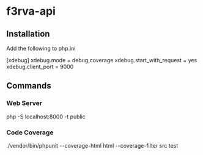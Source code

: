 # f3rva-api

## Installation
Add the following to php.ini

[xdebug]
xdebug.mode = debug,coverage
xdebug.start_with_request = yes
xdebug.client_port = 9000

## Commands

### Web Server
php -S localhost:8000 -t public

### Code Coverage
./vendor/bin/phpunit --coverage-html html --coverage-filter src test